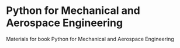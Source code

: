 # Python for Mechanical and Aerospace Engineering
Materials for book Python for Mechanical and Aerospace Engineering

